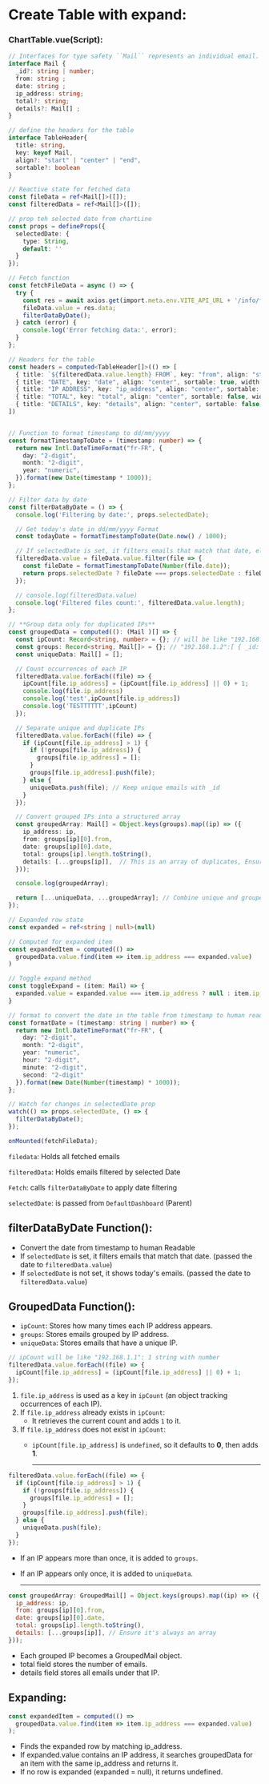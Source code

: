 # Create Table with expand:

### ChartTable.vue(Script):
```ts
// Interfaces for type safety ``Mail`` represents an individual email.
interface Mail {
  _id?: string | number;
  from: string ;
  date: string ;
  ip_address: string;
  total?: string;
  details?: Mail[] ;
}

// define the headers for the table
interface TableHeader{
  title: string,
  key: keyof Mail,
  align?: "start" | "center" | "end",
  sortable?: boolean
}

// Reactive state for fetched data
const fileData = ref<Mail[]>([]);
const filteredData = ref<Mail[]>([]);

// prop teh selected date from chartLine
const props = defineProps({
  selectedDate: {
    type: String,
    default: ''
  }
});

// Fetch function
const fetchFileData = async () => {
  try {
    const res = await axios.get(import.meta.env.VITE_API_URL + '/info/file-data');
    fileData.value = res.data;
    filterDataByDate();
  } catch (error) {
    console.log('Error fetching data:', error);
  }
};

// Headers for the table
const headers = computed<TableHeader[]>(() => [
  { title: `${filteredData.value.length} FROM`, key: "from", align: "start", sortable: false, width: "60%" },
  { title: "DATE", key: "date", align: "center", sortable: true, width: "10%"   },
  { title: "IP ADDRESS", key: "ip_address", align: "center", sortable: false, width: "10%"   },
  { title: "TOTAL", key: "total", align: "center", sortable: false, width: "10%" },
  { title: "DETAILS", key: "details", align: "center", sortable: false, width: "10%"   },
])


// Function to format timestamp to dd/mm/yyyy
const formatTimestampToDate = (timestamp: number) => {
  return new Intl.DateTimeFormat("fr-FR", {
    day: "2-digit",
    month: "2-digit",
    year: "numeric",
  }).format(new Date(timestamp * 1000));
};

// Filter data by date
const filterDataByDate = () => {
  console.log('Filtering by date:', props.selectedDate);

  // Get today's date in dd/mm/yyyy Format
  const todayDate = formatTimestampToDate(Date.now() / 1000);

  // If selectedDate is set, it filters emails that match that date, else it shows today's emails.
  filteredData.value = fileData.value.filter(file => {
    const fileDate = formatTimestampToDate(Number(file.date));
    return props.selectedDate ? fileDate === props.selectedDate : fileDate === todayDate;
  });

  // console.log(filteredData.value)
  console.log('Filtered files count:', filteredData.value.length);
};

// **Group data only for duplicated IPs**
const groupedData = computed((): (Mail )[] => {
  const ipCount: Record<string, number> = {}; // will be like "192.168.1.1": 1 strin with number
  const groups: Record<string, Mail[]> = {}; // "192.168.1.2":[ { _id: 2, from: "", date: "",....} ] string with array
  const uniqueData: Mail[] = [];

  // Count occurrences of each IP
  filteredData.value.forEach((file) => {
    ipCount[file.ip_address] = (ipCount[file.ip_address] || 0) + 1;
    console.log(file.ip_address)
    console.log('test',ipCount[file.ip_address])
    console.log('TESTTTTTT',ipCount)
  });

  // Separate unique and duplicate IPs
  filteredData.value.forEach((file) => {
    if (ipCount[file.ip_address] > 1) {
      if (!groups[file.ip_address]) {
        groups[file.ip_address] = [];
      }
      groups[file.ip_address].push(file);
    } else {
      uniqueData.push(file); // Keep unique emails with _id
    }
  });

  // Convert grouped IPs into a structured array
  const groupedArray: Mail[] = Object.keys(groups).map((ip) => ({
    ip_address: ip,
    from: groups[ip][0].from,
    date: groups[ip][0].date,
    total: groups[ip].length.toString(),
    details: [...groups[ip]],  // This is an array of duplicates, Ensure it's always Mail[]
  }));

  console.log(groupedArray);

  return [...uniqueData, ...groupedArray]; // Combine unique and grouped data
});

// Expanded row state
const expanded = ref<string | null>(null)

// Computed for expanded item
const expandedItem = computed(() => 
  groupedData.value.find(item => item.ip_address === expanded.value)
)

// Toggle expand method
const toggleExpand = (item: Mail) => {
  expanded.value = expanded.value === item.ip_address ? null : item.ip_address
}

// format to convert the date in the table from timestamp to human readable
const formatDate = (timestamp: string | number) => {
  return new Intl.DateTimeFormat("fr-FR", {
    day: "2-digit",
    month: "2-digit",
    year: "numeric",
    hour: "2-digit",
    minute: "2-digit",
    second: "2-digit"
  }).format(new Date(Number(timestamp) * 1000));
};

// Watch for changes in selectedDate prop
watch(() => props.selectedDate, () => {
  filterDataByDate();
});

onMounted(fetchFileData);
```

``filedata``: Holds all fetched emails

``filteredData``: Holds emails filtered by selected Date

``Fetch``: calls ``filterDataByDate`` to apply date filtering

``selectedDate``: is passed from ``DefaultDashboard`` (Parent)

## filterDataByDate Function():
- Convert the date from timestamp to human Readable
- If ``selectedDate`` is set, it filters emails that match that date. (passed the date to ``filteredData.value``)
- If ``selectedDate`` is not set, it shows today's emails. (passed the date to ``filteredData.value``)

## GroupedData Function():
- ``ipCount``: Stores how many times each IP address appears.
- ``groups``: Stores emails grouped by IP address.
- ``uniqueData``: Stores emails that have a unique IP.

```js
// ipCount will be like "192.168.1.1": 1 string with number
filteredData.value.forEach((file) => {
  ipCount[file.ip_address] = (ipCount[file.ip_address] || 0) + 1;
});
```

1. ``file.ip_address`` is used as a key in ``ipCount`` (an object tracking occurrences of each IP).
2. If ``file.ip_address`` already exists in ``ipCount``:
    - It retrieves the current count and adds ``1`` to it.
3. If ``file.ip_address`` does not exist in ``ipCount``:
    - ``ipCount[file.ip_address]`` is ``undefined``, so it defaults to **0**, then adds **1**.

        ---

```js
filteredData.value.forEach((file) => {
  if (ipCount[file.ip_address] > 1) {
    if (!groups[file.ip_address]) {
      groups[file.ip_address] = [];
    }
    groups[file.ip_address].push(file);
  } else {
    uniqueData.push(file);
  }
});
```
- If an IP appears more than once, it is added to ``groups``.
- If an IP appears only once, it is added to ``uniqueData``.

    ---

```js
const groupedArray: GroupedMail[] = Object.keys(groups).map((ip) => ({
  ip_address: ip,
  from: groups[ip][0].from,
  date: groups[ip][0].date,
  total: groups[ip].length.toString(),
  details: [...groups[ip]], // Ensure it's always an array
}));
```

- Each grouped IP becomes a GroupedMail object.
- total field stores the number of emails.
- details field stores all emails under that IP.

## Expanding:
```js
const expandedItem = computed(() => 
  groupedData.value.find(item => item.ip_address === expanded.value)
);
```
- Finds the expanded row by matching ip_address.
- If expanded.value contains an IP address, it searches groupedData for an item with the same ip_address and returns it.
- If no row is expanded (expanded = null), it returns undefined.